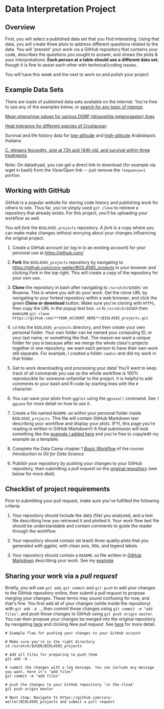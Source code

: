 # Data Interpretation Project

## Overview

First, you will select a published data set that you find interesting. Using that data, you will create three plots to address different questions related to the data. You will 'present' your work via a GitHub repository that contains your code, describes the questions you sought to answer, and shows the plots & your interpretations. **Each person at a table should use a different data set**, though it is fine to assist each other with technical/coding issues.

You will have this week and the next to work on and polish your project

## Example Data Sets

There are loads of published data sets available on the internet. You're free to use any of the examples below, or [search for any topic of interest](https://datadryad.org/discover?query=&submit=Search#advanced).

[Mean phenotype values for various DGRP (drosophila melanogaster) lines](https://datadryad.org/resource/doi:10.5061/dryad.js408/5)

[Heat tolerance for different species of Crustacean](https://datadryad.org/resource/doi:10.5061/dryad.tf641/1)

Survival and life history data for [low-altitude](https://datadryad.org/resource/doi:10.5061/dryad.3gc6nj6/1) and [high-altitude](https://datadryad.org/resource/doi:10.5061/dryad.3gc6nj6/2) Arabidopsis thaliana

[C. elegans fecundity, size at 72h and 144h old, and survival within three treatments](https://datadryad.org/resource/doi:10.5061/dryad.7g5qh/1)

Note: On datadryad, you can get a direct link to download (for example via wget in bash) from the *View/Open* link -- just remove the `?sequence=1` portion.


## Working with GitHub
GitHub is a popular website for storing code history and publishing work for others to see. Thus far, you've simply used `git clone` to retrieve a repository that already exists. For this project, you'll be uploading your workflow as well.

You will *fork* the `BIOL4585_projects` repository. A *fork* is a copy where you can make make changes without worrying about your changes influencing the original project.

1. Create a GitHub account (or log in to an existing account) for your personal use at https://github.com/

2. **Fork** the `BIOL4585_projects` repository by navigating to https://github.com/cory-weller/BIOL4585_projects in your browser and clicking *Fork* in the top right. This will create a copy of the repository for your own use.

3. **Clone** the repository in bash after navigating to `/scratch/$USER/` on Rivanna. This is where you will do your work. Get the clone URL by navigating to your forked repository within a web browser, and click the green **Clone or download** button. Make sure you're cloning with `HTTPS`, then copy the URL in the popup text box. `cd` to `/scratch/$USER` then execute `git clone https://github.com/**YOUR_ACCOUNT_HERE**/BIOL4585_projects.git`

4. `cd` into the `BIOL4585_projects` directory, and then create your own personal folder. Your own folder can be named your computing ID, or your last name, or something like that. The reason we want a unique folder for you is because after we merge the whole class's projects together in one repository, we want each person to have their own work still separate. For example, I created a folder `caw5cv` and did my work in that folder.

5. Get to work downloading and processing your data! You'll want to keep track of all commands you use so the whole workflow is 100% reproducible for someone unfamiliar to the project. It is helpful to add comments to your bash and R code by starting lines with the `#` character.

6. You can save your plots from `ggplot` using the `ggsave()` command. See `?ggsave` for more detail on how to use it.

7. Create a file named `README.md` within your personal folder inside `BIOL4585_projects`. This file will contain GitHub Markdown text describing your workflow and display your plots. (FYI, this page you're reading is written in GitHub Markdown!) A final submission will look something like the [example I added here](https://github.com/cory-weller/BIOL4585_projects/tree/master/caw5cv) and you're free to copy/edit my example as a template.

8. Complete the Data Camp chapter 1 [*Basic Workflow*](https://www.datacamp.com/courses/introduction-to-git-for-data-science) of the course *Introduction to Git for Data Science*

9. Publish your repository by pushing your changes to your GitHub repository, then submitting a *pull request* on the [original repository](https://github.com/cory-weller/BIOL4585_projects) (see below for more dtail).

## Checklist of project requirements
Prior to submitting your pull request, make sure you've fulfilled the following criteria:

1. Your repository should include the data (file) you analyzed, and a text file describing how you retrieved it and plotted it. Your work flow text file should be understandable and contain comments to guide the reader through the workflow.

2. Your repository should contain (at least) three quality plots that you generated with ggplot, with clean axis, title, and legend labels.

3. Your repository should contain a `README.md` file written in [GitHub Markdown](https://guides.github.com/features/mastering-markdown/) describing your work. See my [example](https://github.com/cory-weller/BIOL4585_projects/tree/master/caw5cv)

## Sharing your work via a *pull request*
Briefly, you will use `git add`, `git commit` and `git push` to add your changes to the GitHub repository online, then submit a *pull request* to propose merging your changes. These terms may sound confusing for now, and that's fine. You first add all of your changes (while inside the repository) with  `git add -A .`, then *commit* those changes using `git commit -m "add files"`, and *push* those changes to GitHub using `git push origin master`. You can then propose your changes be merged into the original repository by navigating [here](https://github.com/cory-weller/BIOL4585_projects) and clicking *New pull request*. See [here](https://help.github.com/en/articles/creating-a-pull-request-from-a-fork) for more detail.

```
# Example flow for pushing your changes to your GitHub account

# Make sure you're in the right directory
cd /scratch/$USER/BIOL4585_projects

# Add all files for preparing to push them
git add -A .

# commit the changes with a log message. You can include any message you want, here it's "add files"
git commit -m "add files"

# push the changes to your GitHub repository 'in the cloud'
git push origin master

# Next step: Navigate to https://github.com/cory-weller/BIOL4585_projects and submit a pull request
```
